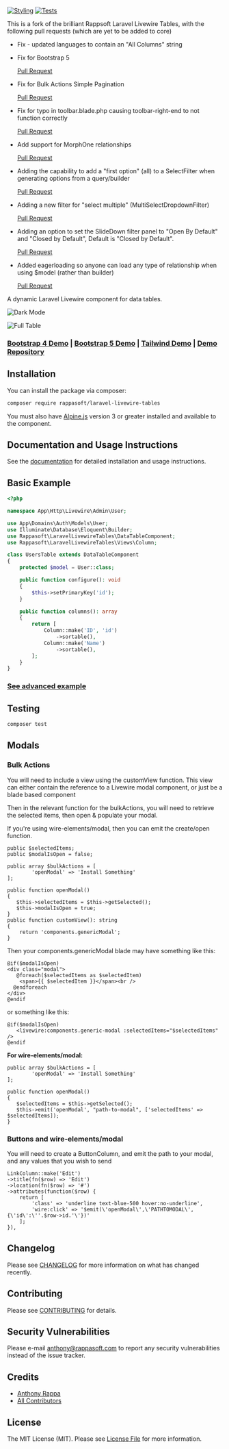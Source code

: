 [![Styling](https://github.com/LowerRockLabs/laravel-livewire-tables/actions/workflows/php-cs-fixer.yml/badge.svg)](https://github.com/LowerRockLabs/laravel-livewire-tables/actions/workflows/php-cs-fixer.yml)
[![Tests](https://github.com/LowerRockLabs/laravel-livewire-tables/actions/workflows/run-tests.yml/badge.svg)](https://github.com/LowerRockLabs/laravel-livewire-tables/actions/workflows/run-tests.yml)

This is a fork of the brilliant Rappsoft Laravel Livewire Tables, with the following pull requests (which are yet to be added to core)

* Fix - updated languages to contain an "All Columns" string
* Fix for Bootstrap 5
  
  [Pull Request](https://github.com/rappasoft/laravel-livewire-tables/pull/994)
* Fix for Bulk Actions Simple Pagination 
 
  [Pull Request](https://github.com/rappasoft/laravel-livewire-tables/pull/1015)
* Fix for typo in toolbar.blade.php causing toolbar-right-end to not function correctly 
 
  [Pull Request](https://github.com/rappasoft/laravel-livewire-tables/pull/1015)
* Add support for MorphOne relationships
  
  [Pull Request](https://github.com/rappasoft/laravel-livewire-tables/pull/844)
* Adding the capability to add a "first option" (all) to a SelectFilter when generating options from a query/builder 
 
  [Pull Request](https://github.com/rappasoft/laravel-livewire-tables/pull/1016)
* Adding a new filter for "select multiple" (MultiSelectDropdownFilter) 

  [Pull Request](https://github.com/rappasoft/laravel-livewire-tables/pull/1011)
* Adding an option to set the SlideDown filter panel to "Open By Default" and "Closed by Default", Default is "Closed by Default". 
 
  [Pull Request](https://github.com/rappasoft/laravel-livewire-tables/pull/1017)
* Added eagerloading so anyone can load any type of relationship when using $model (rather than builder) 

  [Pull Request](https://github.com/rappasoft/laravel-livewire-tables/pull/943)


A dynamic Laravel Livewire component for data tables.

![Dark Mode](https://imgur.com/QoEdC7n.png)

![Full Table](https://i.imgur.com/2kfibjR.png)

### [Bootstrap 4 Demo](https://tables.laravel-boilerplate.com/bootstrap-4) | [Bootstrap 5 Demo](https://tables.laravel-boilerplate.com/bootstrap-5) | [Tailwind Demo](https://tables.laravel-boilerplate.com/tailwind) | [Demo Repository](https://github.com/rappasoft/laravel-livewire-tables-demo)

## Installation

You can install the package via composer:

``` bash
composer require rappasoft/laravel-livewire-tables
```

You must also have [Alpine.js](https://alpinejs.dev) version 3 or greater installed and available to the component.

## Documentation and Usage Instructions

See the [documentation](https://rappasoft.com/docs/laravel-livewire-tables) for detailed installation and usage instructions.

## Basic Example

```php
<?php

namespace App\Http\Livewire\Admin\User;

use App\Domains\Auth\Models\User;
use Illuminate\Database\Eloquent\Builder;
use Rappasoft\LaravelLivewireTables\DataTableComponent;
use Rappasoft\LaravelLivewireTables\Views\Column;

class UsersTable extends DataTableComponent
{
    protected $model = User::class;

    public function configure(): void
    {
        $this->setPrimaryKey('id');
    }

    public function columns(): array
    {
        return [
            Column::make('ID', 'id')
                ->sortable(),
            Column::make('Name')
                ->sortable(),
        ];
    }
}

```

### [See advanced example](https://rappasoft.com/docs/laravel-livewire-tables/v2/examples/advanced-example)

## Testing

```bash
composer test
```

## Modals

### Bulk Actions
You will need to include a view using the customView function.  This view can either contain the reference to a Livewire modal component, or just be a blade based component

Then in the relevant function for the bulkActions, you will need to retrieve the selected items, then open & populate your modal.

If you're using wire-elements/modal, then you can emit the create/open function.

```
public $selectedItems;
public $modalIsOpen = false;

public array $bulkActions = [
        'openModal' => 'Install Something'
];

public function openModal()
{
   $this->selectedItems = $this->getSelected();
   $this->modalIsOpen = true;
}
public function customView(): string
{
    return 'components.genericModal';
}
```
Then your components.genericModal blade may have something like this:
```
@if($modalIsOpen)
<div class="modal">
   @foreach($selectedItems as $selectedItem)
    <span>{{ $selectedItem }}</span><br />
  @endforeach
</div>
@endif
```
or something like this:
```
@if($modalIsOpen)
   <livewire:components.generic-modal :selectedItems="$selectedItems" />
@endif
```

**For wire-elements/modal:**
```
public array $bulkActions = [
        'openModal' => 'Install Something'
];

public function openModal()
{
   $selectedItems = $this->getSelected();
   $this->emit('openModal', "path-to-modal", ['selectedItems' => $selectedItems]);
}
```
### Buttons and wire-elements/modal
You will need to create a ButtonColumn, and emit the path to your modal, and any values that you wish to send
```
LinkColumn::make('Edit')
->title(fn($row) => 'Edit')
->location(fn($row) => '#')
->attributes(function($row) {
    return [
        'class' => 'underline text-blue-500 hover:no-underline',
        'wire:click' => '$emit(\'openModal\',\'PATHTOMODAL\', {\'id\':\''.$row->id.'\'})'
    ];
}),
```

## Changelog

Please see [CHANGELOG](CHANGELOG.md) for more information on what has changed recently.

## Contributing

Please see [CONTRIBUTING](.github/CONTRIBUTING.md) for details.

## Security Vulnerabilities

Please e-mail anthony@rappasoft.com to report any security vulnerabilities instead of the issue tracker.

## Credits

- [Anthony Rappa](https://github.com/rappasoft)
- [All Contributors](../../contributors)

## License

The MIT License (MIT). Please see [License File](LICENSE.md) for more information.
